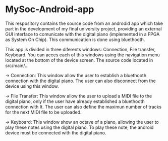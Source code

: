 # MySoc-Android-app
This respository contains the source code from an androdid app which take part in the development of my final university project, providing an external GUI interface to comunicate with the digital piano (implemented in a FPGA as System On Chip). This communication is done using bluethooth.


This app is divided in three diferents windows: Connection, File transfer, Keyboard. You can acces each of this windows using the navigation menu located at the bottom of the device screen. The source code located in src/main/...

 -> Connection: This window allow the user to establish a bluethooth connection with the digital piano. The user can also disconnect                       from the device using this window.

 -> File Transfer: This window allow the user to upload a MIDI file to the digital piano, only if the user have already established a                        bluethooth connection with It. The user can also define the maximun number of tracks for the next MIDI file to be                          uploaded. 

 -> Keyboard: This window show an octave of a piano, allowing the user to play these notes using the digital piano. To play these note, the android device must be connected with the digital piano. 
